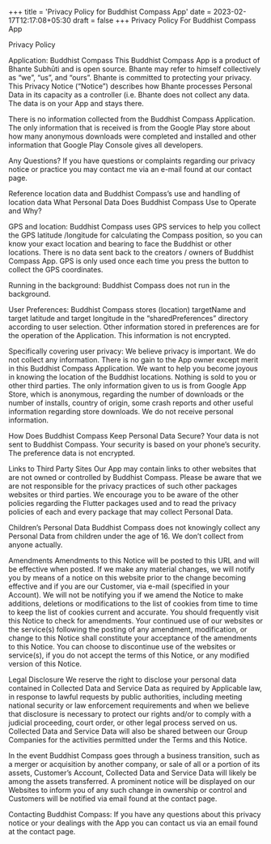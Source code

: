 +++
title = 'Privacy Policy for Buddhist Compass App'
date = 2023-02-17T12:17:08+05:30
draft = false
+++
Privacy Policy For Buddhist Compass App

Privacy Policy

Application: Buddhist Compass
This Buddhist Compass App is a product of Bhante Subhūti and is open source. Bhante may refer to himself collectively as “we”, “us”, and “ours”. Bhante is committed to protecting your privacy. This Privacy Notice (“Notice”) describes how Bhante processes Personal Data in its capacity as a controller (i.e. Bhante does not collect any data. The data is on your App and stays there.

There is no information collected from the Buddhist Compass Application. The only information that is received is from the Google Play store about how many anonymous downloads were completed and installed and other information that Google Play Console gives all developers.

Any Questions?
If you have questions or complaints regarding our privacy notice or practice you may contact me via an e-mail found at our contact page.

Reference location data and Buddhist Compass’s use and handling of location data
What Personal Data Does Buddhist Compass Use to Operate and Why?

GPS and location:
Buddhist Compass uses GPS services to help you collect the GPS latitude /longitude for calculating the Compass position, so you can know your exact location and bearing to face the Buddhist or other locations. There is no data sent back to the creators / owners of Buddhist Compass App. GPS is only used once each time you press the button to collect the GPS coordinates.

Running in the background:
Buddhist Compass does not run in the background.

User Preferences:
Buddhist Compass stores (location) targetName and target latitude and target longitude in the “sharedPreferences” directory according to user selection.  Other information stored in preferences are for the operation of the Application. This information is not encrypted.

Specifically covering user privacy:
We believe privacy is important. We do not collect any information. There is no gain to the App owner except merit in this Buddhist Compass Application. We want to help you become joyous in knowing the location of the Buddhist locations.  Nothing is sold to you or other third parties. The only information given to us is from Google App Store, which is anonymous, regarding the number of downloads or the number of installs, country of origin, some crash reports and other useful information regarding store downloads. We do not receive personal information.

How Does Buddhist Compass Keep Personal Data Secure?
Your data is not sent to Buddhist Compass. Your security is based on your phone’s security. The preference data is not encrypted.

Links to Third Party Sites
Our App may contain links to other websites that are not owned or controlled by Buddhist Compass. Please be aware that we are not responsible for the privacy practices of such other packages websites or third parties. We encourage you to be aware of the other policies regarding the Flutter packages used and to read the privacy policies of each and every package that may collect Personal Data.

Children’s Personal Data
Buddhist Compass does not knowingly collect any Personal Data from children under the age of 16. We don’t collect from anyone actually.

Amendments
Amendments to this Notice will be posted to this URL and will be effective when posted. If we make any material changes, we will notify you by means of a notice on this website prior to the change becoming effective and if you are our Customer, via e-mail (specified in your Account). We will not be notifying you if we amend the Notice to make additions, deletions or modifications to the list of cookies from time to time to keep the list of cookies current and accurate. You should frequently visit this Notice to check for amendments. Your continued use of our websites or the service(s) following the posting of any amendment, modification, or change to this Notice shall constitute your acceptance of the amendments to this Notice. You can choose to discontinue use of the websites or service(s), if you do not accept the terms of this Notice, or any modified version of this Notice.

Legal Disclosure
We reserve the right to disclose your personal data contained in Collected Data and Service Data as required by Applicable law, in response to lawful requests by public authorities, including meeting national security or law enforcement requirements and when we believe that disclosure is necessary to protect our rights and/or to comply with a judicial proceeding, court order, or other legal process served on us. Collected Data and Service Data will also be shared between our Group Companies for the activities permitted under the Terms and this Notice.

In the event Buddhist Compass goes through a business transition, such as a merger or acquisition by another company, or sale of all or a portion of its assets, Customer’s Account, Collected Data and Service Data will likely be among the assets transferred. A prominent notice will be displayed on our Websites to inform you of any such change in ownership or control and Customers will be notified via email found at the contact page.

Contacting Buddhist Compass:
If you have any questions about this privacy notice or your dealings with the App you can contact us via an email found at the contact page.